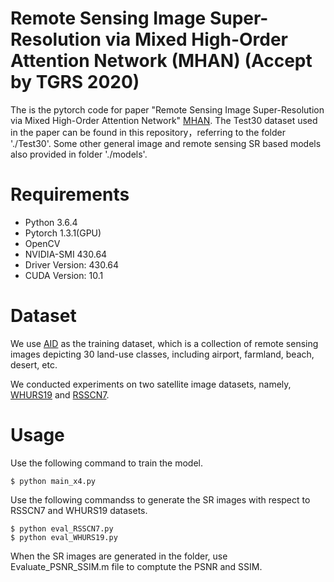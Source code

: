 # Remote Sensing Image Super-Resolution via Mixed High-Order Attention Network (MHAN) (Accept by TGRS 2020)
The is the pytorch code for paper "Remote Sensing Image Super-Resolution via Mixed High-Order Attention Network" [MHAN](https://doi.org/10.1109/TGRS.2020.3009918).
The Test30 dataset used in the paper can be found in this repository，referring to the folder './Test30'.
Some other general image and remote sensing SR based models also provided in folder './models'.

# Requirements

- Python 3.6.4
- Pytorch 1.3.1(GPU)
- OpenCV
- NVIDIA-SMI 430.64       
- Driver Version: 430.64       
- CUDA Version: 10.1  
# Dataset
We use [AID](https://arxiv.org/abs/1608.05167v1) as the training dataset, which is a
collection of remote sensing images depicting 30 land-use
classes, including airport, farmland, beach, desert, etc.

We conducted experiments on two satellite image datasets, 
namely, [WHURS19](http://www.escience.cn/people/yangwen/WHU-RS19.html) 
and [RSSCN7](https://hyper.ai/datasets/5440).

# Usage
Use the following command to train the model. 
```
$ python main_x4.py
```
Use the following commandss to generate the SR images with respect to RSSCN7 and WHURS19 datasets. 
```
$ python eval_RSSCN7.py
$ python eval_WHURS19.py
```
When the SR images are generated in the folder, use Evaluate_PSNR_SSIM.m file to comptute the PSNR and SSIM.

